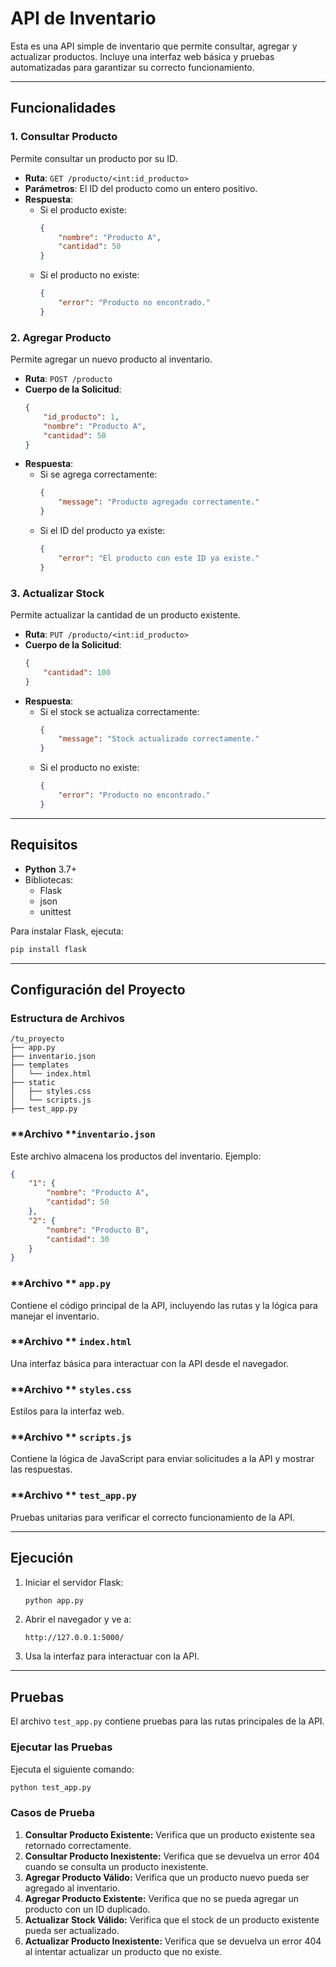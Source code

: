 # API de Inventario

Esta es una API simple de inventario que permite consultar, agregar y actualizar productos. Incluye una interfaz web básica y pruebas automatizadas para garantizar su correcto funcionamiento.

---

## Funcionalidades

### **1. Consultar Producto**

Permite consultar un producto por su ID.

- **Ruta**: `GET /producto/<int:id_producto>`
- **Parámetros**: El ID del producto como un entero positivo.
- **Respuesta**:
  - Si el producto existe:
    ```json
    {
        "nombre": "Producto A",
        "cantidad": 50
    }
    ```
  - Si el producto no existe:
    ```json
    {
        "error": "Producto no encontrado."
    }
    ```

### **2. Agregar Producto**

Permite agregar un nuevo producto al inventario.

- **Ruta**: `POST /producto`
- **Cuerpo de la Solicitud**:
  ```json
  {
      "id_producto": 1,
      "nombre": "Producto A",
      "cantidad": 50
  }
  ```
- **Respuesta**:
  - Si se agrega correctamente:
    ```json
    {
        "message": "Producto agregado correctamente."
    }
    ```
  - Si el ID del producto ya existe:
    ```json
    {
        "error": "El producto con este ID ya existe."
    }
    ```

### **3. Actualizar Stock**

Permite actualizar la cantidad de un producto existente.

- **Ruta**: `PUT /producto/<int:id_producto>`
- **Cuerpo de la Solicitud**:
  ```json
  {
      "cantidad": 100
  }
  ```
- **Respuesta**:
  - Si el stock se actualiza correctamente:
    ```json
    {
        "message": "Stock actualizado correctamente."
    }
    ```
  - Si el producto no existe:
    ```json
    {
        "error": "Producto no encontrado."
    }
    ```

---

## Requisitos

- **Python** 3.7+
- Bibliotecas:
  - Flask
  - json
  - unittest

Para instalar Flask, ejecuta:

```bash
pip install flask
```

---

## Configuración del Proyecto

### **Estructura de Archivos**

```
/tu_proyecto
├── app.py
├── inventario.json
├── templates
│   └── index.html
├── static
│   ├── styles.css
│   └── scripts.js
├── test_app.py
```

### **Archivo ****`inventario.json`**

Este archivo almacena los productos del inventario. Ejemplo:

```json
{
    "1": {
        "nombre": "Producto A",
        "cantidad": 50
    },
    "2": {
        "nombre": "Producto B",
        "cantidad": 30
    }
}
```

### **Archivo ** **`app.py`**

Contiene el código principal de la API, incluyendo las rutas y la lógica para manejar el inventario.

### **Archivo ** **`index.html`**

Una interfaz básica para interactuar con la API desde el navegador.

### **Archivo ** **`styles.css`**

Estilos para la interfaz web.

### **Archivo ** **`scripts.js`**

Contiene la lógica de JavaScript para enviar solicitudes a la API y mostrar las respuestas.

### **Archivo ** **`test_app.py`**

Pruebas unitarias para verificar el correcto funcionamiento de la API.

---

## Ejecución

1. Iniciar el servidor Flask:

   ```bash
   python app.py
   ```

2. Abrir el navegador y ve a:

   ```
   http://127.0.0.1:5000/
   ```

3. Usa la interfaz para interactuar con la API.

---

## Pruebas

El archivo `test_app.py` contiene pruebas para las rutas principales de la API.

### **Ejecutar las Pruebas**

Ejecuta el siguiente comando:

```bash
python test_app.py
```

### **Casos de Prueba**

1. **Consultar Producto Existente:** Verifica que un producto existente sea retornado correctamente.
2. **Consultar Producto Inexistente:** Verifica que se devuelva un error 404 cuando se consulta un producto inexistente.
3. **Agregar Producto Válido:** Verifica que un producto nuevo pueda ser agregado al inventario.
4. **Agregar Producto Existente:** Verifica que no se pueda agregar un producto con un ID duplicado.
5. **Actualizar Stock Válido:** Verifica que el stock de un producto existente pueda ser actualizado.
6. **Actualizar Producto Inexistente:** Verifica que se devuelva un error 404 al intentar actualizar un producto que no existe.



